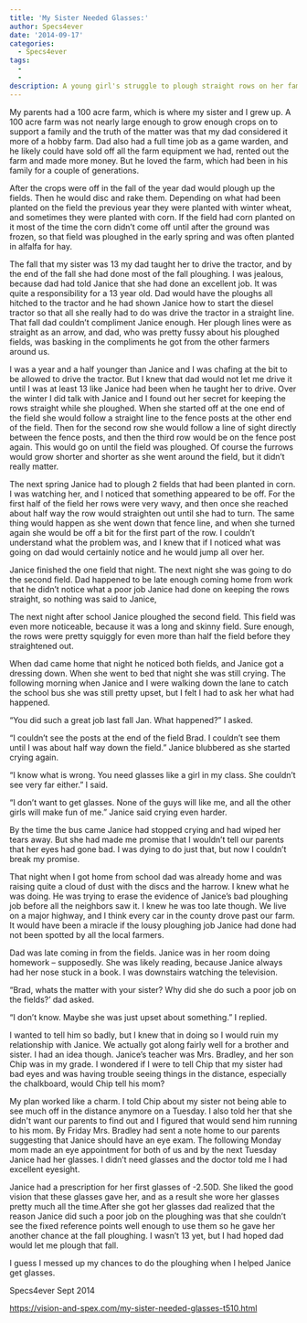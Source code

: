 ```yaml
---
title: 'My Sister Needed Glasses:'
author: Specs4ever
date: '2014-09-17'
categories:
  - Specs4ever
tags:
  - 
  - 
description: A young girl's struggle to plough straight rows on her family's farm leads to unexpected consequences.
---
```

My parents had a 100 acre farm, which is where my sister and I grew up.  A 100 acre farm was not nearly large enough to grow enough crops on to support a family and the truth of the matter was that my dad considered it more of a hobby farm. Dad also had a full time job as a game warden, and he likely could have sold off all the farm equipment we had, rented out the farm and made more money.  But he loved the farm, which had been in his family for a couple of generations.

After the crops were off in the fall of the year dad would plough up the fields. Then he would disc and rake them.  Depending on what had been planted on the field the previous year they were planted with winter wheat, and sometimes they were planted with corn. If the field had corn planted on it most of the time the corn didn’t come off until after the ground was frozen, so that field was ploughed in the early spring and was often planted in alfalfa for hay.

The fall that my sister was 13 my dad taught her to drive the tractor, and by the end of the fall she had done most of the fall ploughing.  I was jealous, because dad had told Janice that she had done an excellent job. It was quite a responsibility for a 13 year old. Dad would have the ploughs all hitched to the tractor and he had shown Janice how to start the diesel tractor so that all she really had to do was drive the tractor in a straight line.  That fall dad couldn’t compliment Janice enough. Her plough lines were as straight as an arrow, and dad, who was pretty fussy about his ploughed fields, was basking in the compliments he got from the other farmers around us.

I was a year and a half younger than Janice and I was chafing at the bit to be allowed to drive the tractor.  But I knew that dad would not let me drive it until I was at least 13 like Janice had been when he taught her to drive. Over the winter I did talk with Janice and I found out her secret for keeping the rows straight while she ploughed.  When she started off at the one end of the field she would follow a straight line to the fence posts at the other end of the field. Then for the second row she would follow a line of sight directly between the fence posts, and then the third row would be on the fence post again. This would go on until the field was ploughed.  Of course the furrows would grow shorter and shorter as she went around the field, but it didn’t really matter.

The next spring Janice had to plough 2 fields that had been planted in corn.  I was watching her, and I noticed that something appeared to be off. For the first half of the field her rows were very wavy, and then once she reached about half way the row would straighten out until she had to turn. The same thing would happen as she went down that fence line, and when she turned again she would be off a bit for the first part of the row.  I couldn’t understand what the problem was, and I knew that if I noticed what was going on dad would certainly notice and he would jump all over her.

Janice finished the one field that night. The next night she was going to do the second field.  Dad happened to be late enough coming home from work that he didn’t notice what a poor job Janice had done on keeping the rows straight, so nothing was said to Janice,

The next night after school Janice ploughed the second field. This field was even more noticeable, because it was a long and skinny field. Sure enough, the rows were pretty squiggly for even more than half the field before they straightened out.

When dad came home that night he noticed both fields, and Janice got a dressing down. When she went to bed that night she was still crying.  The following morning when Janice and I were walking down the lane to catch the school bus she was still pretty upset, but I felt I had to ask her what had happened.

“You did such a great job last fall Jan. What happened?” I asked.

“I couldn’t see the posts at the end of the field Brad.   I couldn’t see them until I was about half way down the field.” Janice blubbered as she started crying again.

“I know what is wrong. You need glasses like a girl in my class. She couldn’t see very far either.” I said.

“I don’t want to get glasses. None of the guys will like me, and all the other girls will make fun of me.” Janice said crying even harder.

By the time the bus came Janice had stopped crying and had wiped her tears away.  But she had made me promise that I wouldn’t tell our parents that her eyes had gone bad.  I was dying to do just that, but now I couldn’t break my promise.

That night when I got home from school dad was already home and was raising quite a cloud of dust with the discs and the harrow.  I knew what he was doing. He was trying to erase the evidence of Janice’s bad ploughing job before all the neighbors saw it.  I knew he was too late though. We live on a major highway, and I think every car in the county drove past our farm. It would have been a miracle if the lousy ploughing job Janice had done had not been spotted by all the local farmers.

Dad was late coming in from the fields. Janice was in her room doing homework – supposedly.  She was likely reading, because Janice always had her nose stuck in a book.  I was downstairs watching the television.

“Brad, whats the matter with your sister?  Why did she do such a poor job on the fields?’ dad asked.

“I don’t know.  Maybe she was just upset about something.” I replied.

I wanted to tell him so badly, but I knew that in doing so I would ruin my relationship with Janice. We actually got along fairly well for a brother and sister.  I had an idea though. Janice’s teacher was Mrs. Bradley, and her son Chip was in my grade.  I wondered if I were to tell Chip that my sister had bad eyes and was having trouble seeing things in the distance, especially the chalkboard, would Chip tell his mom?

My plan worked like a charm.  I told Chip about my sister not being able to see much off in the distance anymore on a Tuesday. I also told her that she didn't want our parents to find out and I figured that would send him running to his mom. By Friday Mrs. Bradley had sent a note home to our parents suggesting that Janice should have an eye exam.  The following Monday mom made an eye appointment for both of us and by the next Tuesday Janice had her glasses. I didn’t need glasses and the doctor told me I had excellent eyesight.

Janice had a prescription for her first glasses of -2.50D.  She liked the good vision that these glasses gave her, and as a result she wore her glasses pretty much all the time.After she got her glasses dad realized that the reason Janice did such a poor job on the ploughing was that she couldn’t see the fixed reference points well enough to use them so he gave her another chance at the fall ploughing.  I wasn’t 13 yet, but I had hoped dad would let me plough that fall.

I guess I messed up my chances to do the ploughing when I helped Janice get glasses.

Specs4ever
Sept 2014

https://vision-and-spex.com/my-sister-needed-glasses-t510.html